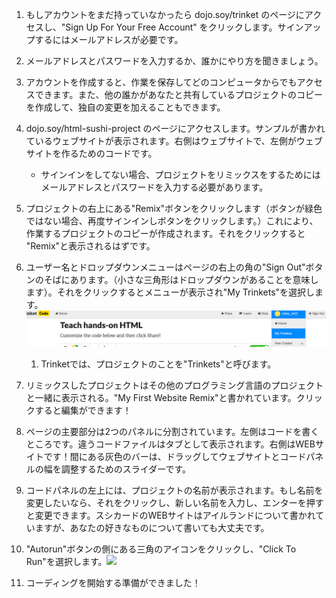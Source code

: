 1. もしアカウントをまだ持っていなかったら dojo.soy/trinket のページにアクセスし、"Sign Up For Your Free Account" をクリックします。サインアップするにはメールアドレスが必要です。 
2. メールアドレスとパスワードを入力するか、誰かにやり方を聞きましょう。
3. アカウントを作成すると、作業を保存してどのコンピュータからでもアクセスできます。また、他の誰かがあなたと共有しているプロジェクトのコピーを作成して、独自の変更を加えることもできます。
4. dojo.soy/html-sushi-project のページにアクセスします。サンプルが書かれているウェブサイトが表示されます。右側はウェブサイトで、左側がウェブサイトを作るためのコードです。
   * サインインをしてない場合、プロジェクトをリミックスをするためにはメールアドレスとパスワードを入力する必要があります。
5. プロジェクトの右上にある"Remix"ボタンをクリックします（ボタンが緑色ではない場合、再度サインインしボタンをクリックします。）これにより、作業するプロジェクトのコピーが作成されます。それをクリックすると "Remix"と表示されるはずです。
6. ユーザー名とドロップダウンメニューはページの右上の角の"Sign Out"ボタンのそばにあります。（小さな三角形はドロップダウンがあることを意味します）。それをクリックするとメニューが表示され"My Trinkets"を選択します。![](/jp/assets/MyTrinketsMenuWide.png)
   1. Trinketでは、プロジェクトのことを"Trinkets"と呼びます。
7. リミックスしたプロジェクトはその他のプログラミング言語のプロジェクトと一緒に表示される。"My First Website Remix"と書かれています。クリックすると編集ができます！
8. ページの主要部分は2つのパネルに分割されています。左側はコードを書くところです。違うコードファイルはタブとして表示されます。右側はWEBサイトです！間にある灰色のバーは、ドラッグしてウェブサイトとコードパネルの幅を調整するためのスライダーです。

9. コードパネルの左上には、プロジェクトの名前が表示されます。もし名前を変更したいなら、それをクリックし、新しい名前を入力し、エンターを押すと変更できます。スシカードのWEBサイトはアイルランドについて書かれていますが、あなたの好きなものについて書いても大丈夫です。

10. "Autorun"ボタンの側にある三角のアイコンをクリックし、"Click To Run"を選択します。![](/assets/ClickToRunWide.png)

11. コーディングを開始する準備ができました！



